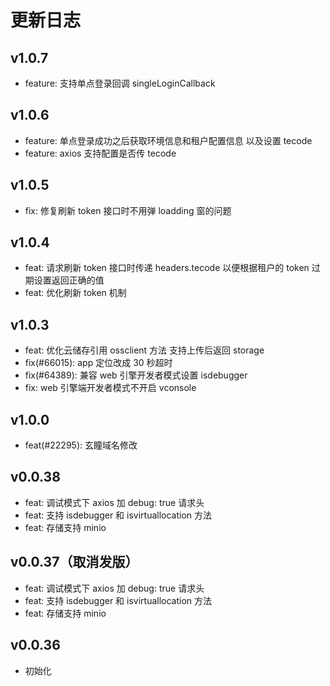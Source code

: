 # 更新日志

## v1.0.7

- feature: 支持单点登录回调 singleLoginCallback

## v1.0.6

- feature: 单点登录成功之后获取环境信息和租户配置信息 以及设置 tecode
- feature: axios 支持配置是否传 tecode

## v1.0.5

- fix: 修复刷新 token 接口时不用弹 loadding 窗的问题

## v1.0.4

- feat: 请求刷新 token 接口时传递 headers.tecode 以便根据租户的 token 过期设置返回正确的值
- feat: 优化刷新 token 机制

## v1.0.3

- feat: 优化云储存引用 ossclient 方法 支持上传后返回 storage
- fix(#66015): app 定位改成 30 秒超时
- fix(#64389): 兼容 web 引擎开发者模式设置 isdebugger
- fix: web 引擎端开发者模式不开启 vconsole

## v1.0.0

- feat(#22295): 玄瞳域名修改

## v0.0.38

- feat: 调试模式下 axios 加 debug: true 请求头
- feat: 支持 isdebugger 和 isvirtuallocation 方法
- feat: 存储支持 minio

## v0.0.37（取消发版）

- feat: 调试模式下 axios 加 debug: true 请求头
- feat: 支持 isdebugger 和 isvirtuallocation 方法
- feat: 存储支持 minio

## v0.0.36

- 初始化
